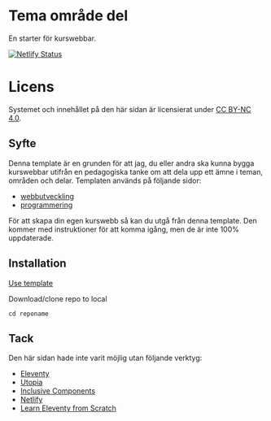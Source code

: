 # Tema område del

En starter för kurswebbar.

[![Netlify Status](https://api.netlify.com/api/v1/badges/cc1f0004-20d2-47c2-bfc3-48086c7be408/deploy-status)](https://app.netlify.com/sites/silly-bhaskara-09612e/deploys)

# Licens

Systemet och innehållet på den här sidan är licensierat under [CC BY-NC 4.0](https://creativecommons.org/licenses/by-nc/4.0/).

## Syfte

Denna template är en grunden för att jag, du eller andra ska kunna bygga kurswebbar utifrån en pedagogiska tanke om att dela upp ett ämne i teman, områden och delar.
Templaten används på följande sidor:

-   [webbutveckling](https://github.com/jensnti/tod-webbutveckling)
-   [programmering](https://github.com/jensnti/tod-programmering)

För att skapa din egen kurswebb så kan du utgå från denna template. Den kommer med instruktioner för att komma igång, men de är inte 100% uppdaterade.

## Installation

[Use template](https://github.com/jensnti/tod/generate)

Download/clone repo to local

`cd reponame`


## Tack

Den här sidan hade inte varit möjlig utan följande verktyg:

- [Eleventy](https://www.11ty.dev/)
- [Utopia](https://utopia.fyi)
- [Inclusive Components](https://inclusive-components.design/)
- [Netlify](https://www.netlify.com/)
- [Learn Eleventy from Scratch](https://learneleventyfromscratch.com/)
